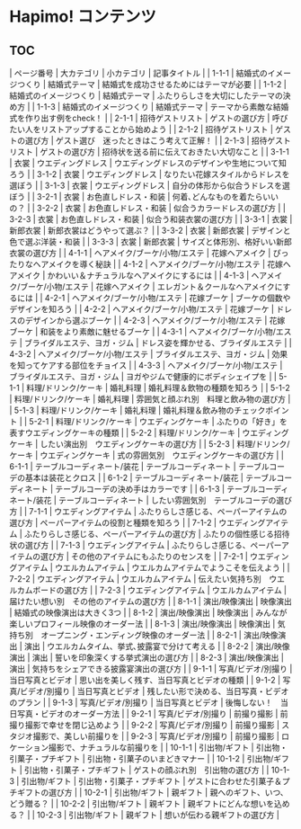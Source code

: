 # Hapimo! コンテンツ
## TOC
| ページ番号 | 大カテゴリ | 小カテゴリ | 記事タイトル  |
| 1-1-1 | 結婚式のイメージつくり | 結婚式テーマ  | 結婚式を成功させるためにはテーマが必要 |
| 1-1-2 | 結婚式のイメージつくり | 結婚式テーマ  | ふたりらしさを大切にしたテーマの決め方 |
| 1-1-3 | 結婚式のイメージつくり | 結婚式テーマ  | テーマから素敵な結婚式を作り出す例をcheck！  |
| 2-1-1 | 招待ゲストリスト  | ゲストの選び方 | 呼びたい人をリストアップすることから始めよう  |
| 2-1-2 | 招待ゲストリスト  | ゲストの選び方 | ゲスト選び　迷ったときはこう考えて正解！  |
| 2-1-3 | 招待ゲストリスト  | ゲストの選び方 | 招待状を送る前に伝えておきたい大切なこと  |
| 3-1-1 | 衣裳  | ウエディングドレス | ウエディングドレスのデザインや生地について知ろう  |
| 3-1-2 | 衣裳  | ウエディングドレス | なりたい花嫁スタイルからドレスを選ぼう |
| 3-1-3 | 衣裳  | ウエディングドレス | 自分の体形から似合うドレスを選ぼう |
| 3-2-1 | 衣裳  | お色直しドレス・和装  | 何着､どんなものを着たらいいの？  |
| 3-2-2 | 衣裳  | お色直しドレス・和装  | 似合うカラードレスの選び方 |
| 3-2-3 | 衣裳  | お色直しドレス・和装  | 似合う和装衣裳の選び方 |
| 3-3-1 | 衣裳  | 新郎衣裳 | 新郎衣裳はどうやって選ぶ？ |
| 3-3-2 | 衣裳  | 新郎衣裳 | デザインと色で選ぶ洋装・和装  |
| 3-3-3 | 衣裳  | 新郎衣裳 | サイズと体形別、格好いい新郎衣裳の選び方  |
| 4-1-1 | ヘアメイク/ブーケ/小物/エステ  | 花嫁ヘアメイク | ぴったりなヘアメイクを導く秘訣 |
| 4-1-2 | ヘアメイク/ブーケ/小物/エステ  | 花嫁ヘアメイク | かわいい＆ナチュラルなヘアメイクにするには |
| 4-1-3 | ヘアメイク/ブーケ/小物/エステ  | 花嫁ヘアメイク | エレガント＆クールなヘアメイクにするには  |
| 4-2-1 | ヘアメイク/ブーケ/小物/エステ  | 花嫁ブーケ | ブーケの個数やデザインを知ろう |
| 4-2-2 | ヘアメイク/ブーケ/小物/エステ  | 花嫁ブーケ | ドレスのデザインから選ぶブーケ |
| 4-2-3 | ヘアメイク/ブーケ/小物/エステ  | 花嫁ブーケ | 和装をより素敵に魅せるブーケ  |
| 4-3-1 | ヘアメイク/ブーケ/小物/エステ  | ブライダルエステ、ヨガ・ジム  | ドレス姿を輝かせる、ブライダルエステ  |
| 4-3-2 | ヘアメイク/ブーケ/小物/エステ  | ブライダルエステ、ヨガ・ジム  | 効果を知ってケアする部位をチョイス |
| 4-3-3 | ヘアメイク/ブーケ/小物/エステ  | ブライダルエステ、ヨガ・ジム  | ヨガやジムで健康的にボディシェイプを  |
| 5-1-1 | 料理/ドリンク/ケーキ | 婚礼料理  | 婚礼料理＆飲物の種類を知ろう  |
| 5-1-2 | 料理/ドリンク/ケーキ | 婚礼料理  | 雰囲気と顔ぶれ別　料理と飲み物の選び方 |
| 5-1-3 | 料理/ドリンク/ケーキ | 婚礼料理  | 婚礼料理＆飲み物のチェックポイント |
| 5-2-1 | 料理/ドリンク/ケーキ | ウエディングケーキ | ふたりの「好き」を表すウエディングケーキの種類 |
| 5-2-2 | 料理/ドリンク/ケーキ | ウエディングケーキ | したい演出別　ウエディングケーキの選び方  |
| 5-2-3 | 料理/ドリンク/ケーキ | ウエディングケーキ | 式の雰囲気別　ウエディングケーキの選び方  |
| 6-1-1 | テーブルコーディネート/装花  | テーブルコーディネート | テーブルコーデの基本は装花とクロス |
| 6-1-2 | テーブルコーディネート/装花  | テーブルコーディネート | テーブルコーデの決め手はカラーです |
| 6-1-3 | テーブルコーディネート/装花  | テーブルコーディネート | したい雰囲気別　テーブルコーデの選び方 |
| 7-1-1 | ウエディングアイテム  | ふたりらしさ感じる、ペーパーアイテムの選び方  | ペーパーアイテムの役割と種類を知ろう  |
| 7-1-2 | ウエディングアイテム  | ふたりらしさ感じる、ペーパーアイテムの選び方  | ふたりの個性感じる招待状の選び方  |
| 7-1-3 | ウエディングアイテム  | ふたりらしさ感じる、ペーパーアイテムの選び方  | その他のアイテムにもふたりのセンスを  |
| 7-2-1 | ウエディングアイテム  | ウエルカムアイテム | ウエルカムアイテムでようこそを伝えよう |
| 7-2-2 | ウエディングアイテム  | ウエルカムアイテム | 伝えたい気持ち別　ウエルカムボードの選び方 |
| 7-2-3 | ウエディングアイテム  | ウエルカムアイテム | 届けたい想い別　その他のアイテムの選び方  |
| 8-1-1 | 演出/映像演出 | 映像演出  | 結婚式の映像演出は大きく3つ  |
| 8-1-2 | 演出/映像演出 | 映像演出  | みんなが楽しいプロフィール映像のオーダー法 |
| 8-1-3 | 演出/映像演出 | 映像演出  | 気持ち別　オープニング・エンディング映像のオーダー法  |
| 8-2-1 | 演出/映像演出 | 演出  | ウエルカムタイム、挙式､披露宴で分けて考える  |
| 8-2-2 | 演出/映像演出 | 演出  | 誓いを印象深くする挙式演出の選び方 |
| 8-2-3 | 演出/映像演出 | 演出  | 気持ちをシェアできる披露宴演出の選び方 |
| 9-1-1 | 写真/ビデオ/別撮り  | 当日写真とビデオ  | 思い出を美しく残す、当日写真とビデオの種類 |
| 9-1-2 | 写真/ビデオ/別撮り  | 当日写真とビデオ  | 残したい形で決める、当日写真・ビデオのプラン  |
| 9-1-3 | 写真/ビデオ/別撮り  | 当日写真とビデオ  | 後悔しない！　当日写真・ビデオのオーダー方法  |
| 9-2-1 | 写真/ビデオ/別撮り  | 前撮り撮影 | 前撮り撮影で幸せを閉じ込めよう |
| 9-2-2 | 写真/ビデオ/別撮り  | 前撮り撮影 | スタジオ撮影で、美しい前撮りを |
| 9-2-3 | 写真/ビデオ/別撮り  | 前撮り撮影 | ロケーション撮影で、ナチュラルな前撮りを  |
| 10-1-1  | 引出物/ギフト | 引出物・引菓子・プチギフト | 引出物・引菓子のいまどきマナー |
| 10-1-2  | 引出物/ギフト | 引出物・引菓子・プチギフト | ゲストの顔ぶれ別　引出物の選び方  |
| 10-1-3  | 引出物/ギフト | 引出物・引菓子・プチギフト | ゲストに合わせた引菓子＆プチギフトの選び方 |
| 10-2-1  | 引出物/ギフト | 親ギフト  | 親へのギフト、いつ、どう贈る？ |
| 10-2-2  | 引出物/ギフト | 親ギフト  | 親ギフトにどんな想いを込める？ |
| 10-2-3  | 引出物/ギフト | 親ギフト  | 想いが伝わる親ギフトの選び方  |
